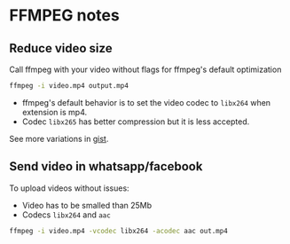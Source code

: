 FFMPEG notes
=========

## Reduce video size

Call ffmpeg with your video without flags for ffmpeg's default optimization

```bash
ffmpeg -i video.mp4 output.mp4
```

- ffmpeg's default behavior is to set the video codec to `libx264` when extension is mp4.
- Codec `libx265` has better compression but it is less accepted.

See more variations in [gist](https://gist.github.com/lukehedger/277d136f68b028e22bed).

## Send video in whatsapp/facebook

To upload videos without issues:

- Video has to be smalled than 25Mb
- Codecs `libx264` and `aac`

```bash
ffmpeg -i video.mp4 -vcodec libx264 -acodec aac out.mp4
```

